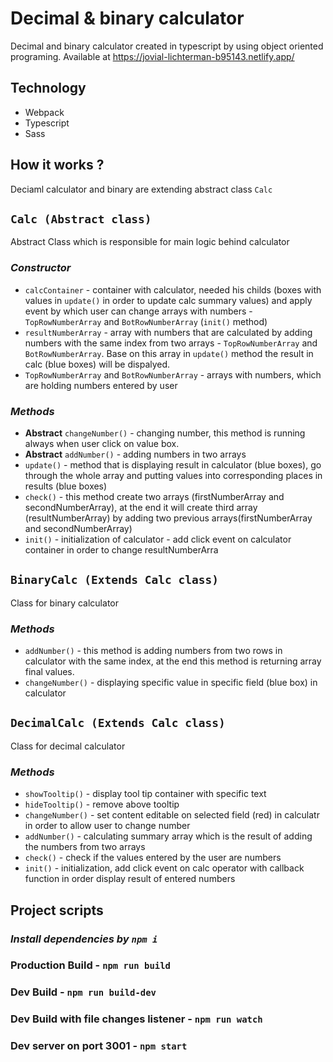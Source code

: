 # Decimal & binary calculator
Decimal and binary calculator created in typescript by using object oriented programing. Available at https://jovial-lichterman-b95143.netlify.app/
## Technology 
* Webpack
* Typescript
* Sass
## How it works ?
Deciaml calculator and binary are extending abstract class `Calc`


## `Calc (Abstract class)`
Abstract Class which is responsible for main logic behind calculator
### ***Constructor***
* `calcContainer` - container with calculator, needed his childs (boxes with values in  `update()` in order to update calc summary values) and apply event by which user can change arrays with numbers - `TopRowNumberArray` and `BotRowNumberArray` (`init()` method)
* `resultNumberArray` - array with numbers that are calculated by adding numbers with the same index from two arrays - `TopRowNumberArray` and `BotRowNumberArray`. Base on this array in `update()` method the result in calc (blue boxes) will be dispalyed. 
* `TopRowNumberArray` and `BotRowNumberArray` - arrays with numbers, which are holding numbers entered by user 
### ***Methods***
* **Abstract** `changeNumber()` - changing number, this method is running always when user click on value box.
* **Abstract** `addNumber()` - adding numbers in two arrays
* `update()` - method that is displaying result in calculator (blue boxes), go through the whole array and putting values into corresponding places in results (blue boxes)
* `check()` - this method create two arrays (firstNumberArray and secondNumberArray),
     at the end it will create third array (resultNumberArray) by adding two previous arrays(firstNumberArray and secondNumberArray)
* `init()` - initialization of calculator - add click event on calculator container in order to change resultNumberArra    

## `BinaryCalc (Extends Calc class)`
Class for binary calculator 
### ***Methods***
* `addNumber()` - this method is adding numbers from two rows in calculator with the same index, at the end this method is returning array final values.
* `changeNumber()` - displaying specific value in specific field (blue box) in calculator
## `DecimalCalc (Extends Calc class)`
Class for decimal calculator
### ***Methods***
* `showTooltip()` - display tool tip container with specific text
* `hideTooltip()` - remove above tooltip
* `changeNumber()` - set content editable on selected field (red) in calculatr in order to allow user to change number
* `addNumber()` - calculating summary array which is the result of adding the numbers from two arrays
* `check()` - check if the values entered by the user are numbers
* `init()` - initialization, add click event on calc operator with callback function in order display result of entered numbers 
## Project scripts
### ***Install dependencies by `npm i`***
### Production Build - `npm run build`
### Dev Build - `npm run build-dev`
### Dev Build with file changes listener - `npm run watch`
### Dev server on port 3001 - `npm start`
